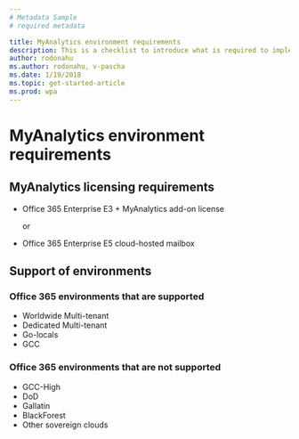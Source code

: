 ```yaml
---
# Metadata Sample
# required metadata

title: MyAnalytics environment requirements
description: This is a checklist to introduce what is required to implement MyAnalytics for your organization
author: rodonahu
ms.author: rodonahu, v-pascha
ms.date: 1/19/2018
ms.topic: get-started-article
ms.prod: wpa
---
```


# MyAnalytics environment requirements

## MyAnalytics licensing requirements

* Office 365 Enterprise E3 + MyAnalytics add-on license
    
    or

* Office 365 Enterprise E5 cloud-hosted mailbox


## Support of environments 
 
### Office 365 environments that are supported
* Worldwide Multi-tenant
* Dedicated Multi-tenant
* Go-locals
* GCC
 
### Office 365 environments that are not supported
* GCC-High
* DoD
* Gallatin
* BlackForest
* Other sovereign clouds
